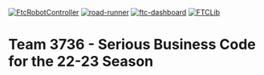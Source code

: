 
[![FtcRobotController](https://img.shields.io/badge/FtcRobotController-v8.1.1-lightgrey)](https://github.com/FIRST-Tech-Challenge/FtcRobotController)
[![road-runner](https://img.shields.io/badge/road--runner-0.5.6-lightgrey)](https://github.com/acmerobotics/road-runner)
[![ftc-dashboard](https://img.shields.io/badge/ftc--dashboard-0.4.6-lightgrey)](https://github.com/acmerobotics/ftc-dashboard)
[![FTCLib](https://img.shields.io/badge/FTCLib-v2.1.0-lightgrey)](https://github.com/FTCLib/FTCLib)

# Team 3736 - Serious Business Code for the 22-23 Season